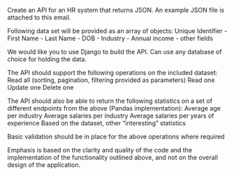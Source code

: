 Create an API for an HR system that returns JSON. 
An example JSON file is attached to this email.

Following data set will be provided as an array of objects:
Unique Identifier - First Name - Last Name - DOB - Industry - Annual income - other fields

We would like you to use Django to build the API. Can use any database of choice for holding the data.

The API should support the following operations on the included dataset:
Read all (sorting, pagination, filtering provided as parameters)
Read one
Update one
Delete one

The API should also be able to return the following statistics on a set of different endpoints from the above (Pandas implementation):
Average age per industry
Average salaries per industry
Average salaries per years of experience
Based on the dataset, other “interesting” statistics

Basic validation should be in place for the above operations where required


Emphasis is based on the clarity and quality of the code and the implementation of the functionality outlined above, and not on the overall design of the application.
